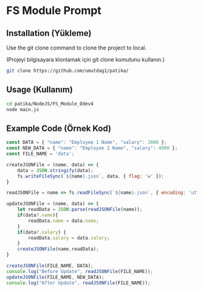 # FS Module Prompt

## Installation (Yükleme)

Use the git clone command to clone the project to local.

(Projeyi bilgisayara klonlamak için git clone komutunu kullanın.)

```bash
git clone https://github.com/umutdag1/patika/
```

## Usage (Kullanım)

```bash
cd patika/NodeJS/FS_Module_Odev4
node main.js 
```

## Example Code (Örnek Kod)
```js
const DATA = { "name": "Employee 1 Name", "salary": 2000 };
const NEW_DATA = { "name": "Employee 2 Name", "salary": 4000 };
const FILE_NAME = 'data';

createJSONFile = (name, data) => {
    data = JSON.stringify(data);
    fs.writeFileSync(`${name}.json`, data, { flag: 'w' });
}

readJSONFile = name => fs.readFileSync(`${name}.json`, { encoding: 'utf8', flag: 'r' });

updateJSONFile = (name, data) => {
    let readData = JSON.parse(readJSONFile(name));
    if(data?.name){
        readData.name = data.name;
    }
    if(data?.salary) {
        readData.salary = data.salary;
    }
    createJSONFile(name,readData);
}

createJSONFile(FILE_NAME, DATA);
console.log("Before Update", readJSONFile(FILE_NAME));
updateJSONFile(FILE_NAME, NEW_DATA);
console.log("After Update", readJSONFile(FILE_NAME));
```
